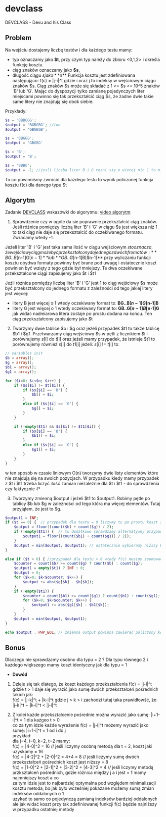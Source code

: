 # devclass

DEVCLASS - Devu and his Class

## Problem

Na wejściu dostajemy liczbę testów i dla każdego testu mamy: 
- typ oznaczamy jako **$t**, przy czym typ należy do zbioru <0,1,2> i określa funkcję kosztu.
- ciąg znaków oznaczamy jako **$s**, 
- długość ciągu $s jako **$n** 
Funkcja kosztu jest zdefiniowana następująco: f(c) = |j-i|^t gdzie i oraz j to indeksy w wejściowym ciągu znaków $s.
Ciąg znaków $s może się składać z 1 <= $s <= 10^5 znaków 'B' lub 'G'. Mając do dyspozycji tylko zamianę pojedynczych liter miejscami powinno się tak przekształcić
ciąg $s, że żadne dwie takie same litery nie znajdują się obok siebie. 

Przykłady:
```php
$s = 'BBBGGG'; 
$output = 'BGBGBG'; //lub
$output = 'GBGBGB';

$s = 'BBGGG';
$output = 'GBGBG'

$s = 'B';
$output = 'B';

$s = 'BBBG';
$output = -1; //jesli liczba liter B i G rozni się o wiecej nic 1 to nie mozemy utworzyc poprawnego ciagu znakow
```

To co powinniśmy zwrócić dla każdego testu to wynik policzonej funkcja kosztu f(c) dla danego typu $t

## Algorytm

Zadanie [DEVCLASS](https://www.codechef.com/problems/DEVCLASS) wskazówki do algorytmu: [video algorytm](https://youtu.be/hPhVPEiqluY)

1. Sprawdzenie czy w ogóle da sie poprawnie przekształcić ciąg znaków. Jeśli różnica pomiędzy liczbą liter 'B' i 'G' w ciągu $s jest większa niż 1 to taki ciąg nie daje się
przekształcić do oczekiwanego formatu. Zwracamy wtedy -1.

Jeżeli liter 'B' i 'G' jest taka sama ilość w ciągu wejściowym $s to oznacza, że wejściowy ciąg może być przekształcony do jednego z dwóch fromatów:
**BG..B[$n-1]G[$n-1]** lub **GB..G[$n-1]B[$n-1]** przy wyliczaniu funkcji kosztu obydwa formaty powinny być brane pod uwagę i ostatecznie koszt powinien być wzięty z tego gdzie był mniejszy. Te dwa oczekiwane przekształcone ciągi zapisujemy jako $t i $t1

Jeżli różnica pomiędzy liczbą liter 'B' i 'G' jest 1 to ciąg wejściowy $s może być przekształcony do jednego formatu z zależności od tego jakiej litery jest więcej:
 - litery B jest więcej o 1 wtedy oczekiwany format to: **BG..B[$n-1]G[$n-1]B**
 - litery G jest więcej o 1 wtedy oczekiwany format to: **GB..G[$n-1]B[$n-1]G**
 jak widać nadmiarowa litera zostaje po prostu dodana na końcu. Ten ciąg przekształcony zapisujemy jako $t

 2. Tworzymy dwie tablice $b i $g oraz jeżeli przypadek $t1 to także tablicę $b1 i $g1. Przetwarzamy ciąg wejściowy $s w pętli z licznikiem $i i porównujemy $s[$i] do $t[$i] oraz jeżeli mamy przypadek, że istnieje $t1 to porównujemy również $s[$i] do $t1[$i] jeżeli: $s[$i] != $t[$i] to:
```php 
// variables init
$b = array();
$g = array();
$b1 = array();
$g1 = array();

for ($i=0; $i<$n; $i++) {
    if ($s[$i] != $t[$i]) {
        if ($s[$i] == 'B') {
            $b[] = $i;
        }  
        else if ($s[$i] == 'G') {
            $g[] = $i;
        }
    }

    if (!empty($t1) && $s[$i] != $t1[$i]) {
        if ($s[$i] == 'B') {
            $b1[] = $i;
        }  
        else if ($s[$i] == 'G') {
            $g1[] = $i;
        }
    }
}


```
w ten sposób w czasie liniowym O(n) tworzymy dwie listy elementów które nie znajdują się na swoich pozycjach. W przypadku kiedy mamy przypadek z $t i $t1 trzeba liczyć 
ilość zamian niezależnie dla $t i $t1 - do sprawdzenia czy faktycznie :P

3. Tworzymy zmienną $output i jeżeli $t1 to $output1. Robimy pętle po tablicy $b lub $g w zależności od tego która ma więcej elementów. Tutaj przyjąłem, że jest to $g. 
```php
$output1 = INF;
if ($t == 0) {  // przypadek dla testu = 0 liczymy tu po prostu koszt zmiany jako 1 czyli de facto robimy: ilosc_liter_nie_na_pozycjach / 2
    $output = floor((count($b) + count($g)) / 2);
    if (!empty($t1)) {  // tu dodatkowo sprawdzamy alternatywny przypadek 
        $output1 = floor((count($b1) + count($g1)) / 2));
    }
    $output = min($output, $output1); // ostatecznie wybieramy niższy koszy z dwóch wariantów
}

else if ($t > 0) { //przypadek dla testu > 0 wtedy f(c) musimy zsumować dla każdej nie pasującej do siebie pary elementów
    $counter = count($b) >= count($g) ? count($b) : count($g);
    $output1 = empty($t1) ? INF : 0;
    $output = 0;
    for ($k=0; $k<$counter; $k++) {
        $output += abs($g[$k] - $b[$k]);
    }
    if (!empty($t1)) {
        $counter = count($b1) >= count($g1) ? count($b1) : count($g1);
        for ($k=0; $k<$counter; $k++) {
            $output1 += abs($g1[$k] - $b1[$k]);
        }
    }
    $output = min($output, $output1); 
}

echo $output . PHP_EOL; // zmienna output powinna zawierać policzony koszt w/g typu dostarczonego z zewnątrz
```

## Bonus

Dlaczego nie sprawdzamy osobno dla typu = 2 ? Dla typu równego 2 i każdego większego mamy koszt identyczny jak dla typu = 1  
- **Dowód**
1. Dzieje się tak dlatego, że koszt każdego przekształcenia f(c) = |j-i|^t gdzie t > 1 daje się wyrazić jako sumę dwóch przekształceń pośrednich takich jak:  
f(c) = |j-k|^t + |k-i|^t gdzie j > k > i zachodzi tutaj taka prawidłowść, że: |j-k|^t + |k-i|^t < |j-i|^t  

2. Z kolei każde przekształcenie pośrednie można wyrazić jako sumę: |i+1-i|^t = 1 dla każgeo t > 0  
co za tym idzie każde wyrażenie f(c) = |j-i|^t możemy wyrazić jako sumę: |i+1-i|^t = 1 od i do j  
przykład:  
dla j=4, i=0, k=2, t=2 mamy:  
f(c) = |4-0|^2 = 16  // jeśli liczymy osobną metodą dla t = 2, koszt jaki uzyskamy = 16  
f(c) = |4-2|^2 + |2-0|^2 = 4+4 = 8  // jeśli liczymy sumę dwóch przekształceń pośrednich koszt jest niższy = 8  
f(c) = |1-0|^2 + |2-1|^2 + |3-2|^2 + |4-3|^2 = 4  // jeśli liczymy metodą przkształceń pośrednich, gdzie różnica między j a i jest = 1 mamy najmniejszy koszt a co  
za tym idzie jest to najbardziej optymalna pod względem minimalizacji kosztu metoda, bo jak było wcześniej pokazane możemy sumą zmian indeksów oddalonych o 1  
uzykać to samo co pojedynczą zamianą indeksów bardziej oddalonych ale jak widać koszt przy tak zdefiniowanej funkcji f(c) będzie najniższy w przypadku ostatniej metody  


